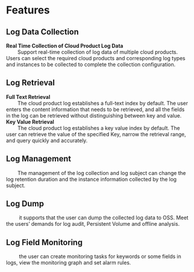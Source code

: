# Features

## Log Data Collection
**Real Time Collection of Cloud Product Log Data**  
&#160;&#160;&#160;&#160;&#160;&#160;&#160;&#160;Support real-time collection of log data of multiple cloud products. Users can select the required cloud products and corresponding log types and instances to be collected to complete the collection configuration.

## Log Retrieval
**Full Text Retrieval**  
&#160;&#160;&#160;&#160;&#160;&#160;&#160;&#160;The cloud product log establishes a full-text index by default. The user enters the content information that needs to be retrieved, and all the fields in the log can be retrieved without distinguishing between key and value.  
**Key Value Retrieval**  
&#160;&#160;&#160;&#160;&#160;&#160;&#160;&#160;The cloud product log establishes a key value index by default. The user can retrieve the value of the specified Key, narrow the retrieval range, and query quickly and accurately.

## Log Management
&#160;&#160;&#160;&#160;&#160;&#160;&#160;&#160;The management of the log collection and log subject can change the log retention duration and the instance information collected by the log subject.

## Log Dump
&#160;&#160;&#160;&#160;&#160;&#160;&#160;&#160; it supports that the user can dump the collected log data to OSS. Meet the users’ demands for log audit, Persistent Volume and offline analysis.

## Log Field Monitoring
&#160;&#160;&#160;&#160;&#160;&#160;&#160;&#160; the user can create monitoring tasks for keywords or some fields in logs, view the monitoring graph and set alarm rules.
